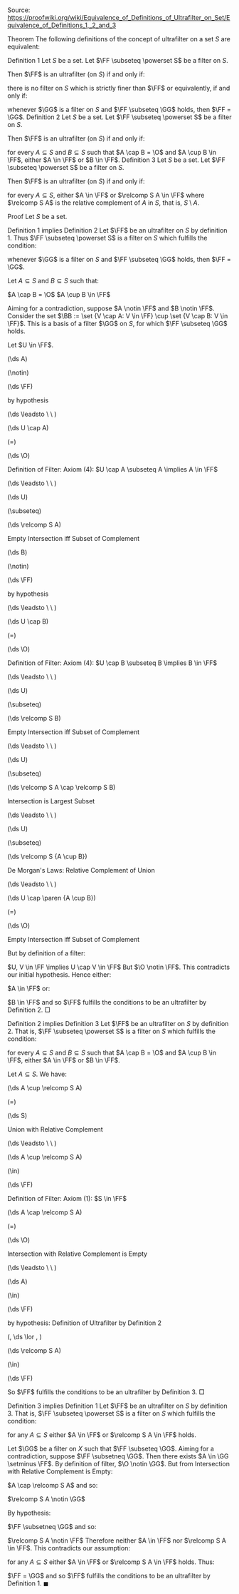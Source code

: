 # 

Source: https://proofwiki.org/wiki/Equivalence_of_Definitions_of_Ultrafilter_on_Set/Equivalence_of_Definitions_1,_2_and_3



Theorem
The following definitions of the concept of ultrafilter on a set $S$ are equivalent:

Definition 1
Let $S$ be a set.
Let $\FF \subseteq \powerset S$ be a filter on $S$.

Then $\FF$ is an ultrafilter (on $S$) if and only if:

there is no filter on $S$ which is strictly finer than $\FF$
or equivalently, if and only if:

whenever $\GG$ is a filter on $S$ and $\FF \subseteq \GG$ holds, then $\FF = \GG$.
Definition 2
Let $S$ be a set.
Let $\FF \subseteq \powerset S$ be a filter on $S$.

Then $\FF$ is an ultrafilter (on $S$) if and only if:

for every $A \subseteq S$ and $B \subseteq S$ such that $A \cap B = \O$ and $A \cup B \in \FF$, either $A \in \FF$ or $B \in \FF$.
Definition 3
Let $S$ be a set.
Let $\FF \subseteq \powerset S$ be a filter on $S$.

Then $\FF$ is an ultrafilter (on $S$) if and only if:

for every $A \subseteq S$, either $A \in \FF$ or $\relcomp S A \in \FF$
where $\relcomp S A$ is the relative complement of $A$ in $S$, that is, $S \setminus A$.


Proof
Let $S$ be a set.


Definition 1 implies Definition 2
Let $\FF$ be an ultrafilter on $S$ by definition 1.
Thus $\FF \subseteq \powerset S$ is a filter on $S$ which fulfills the condition:

whenever $\GG$ is a filter on $S$ and $\FF \subseteq \GG$ holds, then $\FF = \GG$.

Let $A \subseteq S$ and $B \subseteq S$ such that:

$A \cap B = \O$
$A \cup B \in \FF$

Aiming for a contradiction, suppose $A \notin \FF$ and $B \notin \FF$.
Consider the set $\BB := \set {V \cap A: V \in \FF} \cup \set {V \cap B: V \in \FF}$.
This is a basis of a filter $\GG$ on $S$, for which $\FF \subseteq \GG$ holds.

Let $U \in \FF$.














\(\ds A\)

\(\notin\)







\(\ds \FF\)





by hypothesis








\(\ds \leadsto \ \ \)





\(\ds U \cap A\)

\(=\)







\(\ds \O\)





Definition of Filter: Axiom $(4)$: $U \cap A \subseteq A \implies A \in \FF$








\(\ds \leadsto \ \ \)





\(\ds U\)

\(\subseteq\)







\(\ds \relcomp S A\)





Empty Intersection iff Subset of Complement














\(\ds B\)

\(\notin\)







\(\ds \FF\)





by hypothesis








\(\ds \leadsto \ \ \)





\(\ds U \cap B\)

\(=\)







\(\ds \O\)





Definition of Filter: Axiom $(4)$: $U \cap B \subseteq B \implies B \in \FF$








\(\ds \leadsto \ \ \)





\(\ds U\)

\(\subseteq\)







\(\ds \relcomp S B\)





Empty Intersection iff Subset of Complement








\(\ds \leadsto \ \ \)





\(\ds U\)

\(\subseteq\)







\(\ds \relcomp S A \cap \relcomp S B\)





Intersection is Largest Subset








\(\ds \leadsto \ \ \)





\(\ds U\)

\(\subseteq\)







\(\ds \relcomp S {A \cup B}\)





De Morgan's Laws: Relative Complement of Union








\(\ds \leadsto \ \ \)





\(\ds U \cap \paren {A \cup B}\)

\(=\)







\(\ds \O\)





Empty Intersection iff Subset of Complement



But by definition of a filter:

$U, V \in \FF \implies U \cap V \in \FF$
But $\O \notin \FF$.
This contradicts our initial hypothesis.
Hence either:

$A \in \FF$
or:

$B \in \FF$
and so $\FF$ fulfills the conditions to be an ultrafilter by Definition 2.
$\Box$


Definition 2 implies Definition 3
Let $\FF$ be an ultrafilter on $S$ by definition 2.
That is, $\FF \subseteq \powerset S$ is a filter on $S$ which fulfills the condition:

for every $A \subseteq S$ and $B \subseteq S$ such that $A \cap B = \O$ and $A \cup B \in \FF$, either $A \in \FF$ or $B \in \FF$.

Let $A \subseteq S$.
We have:














\(\ds A \cup \relcomp S A\)

\(=\)







\(\ds S\)





Union with Relative Complement








\(\ds \leadsto \ \ \)





\(\ds A \cup \relcomp S A\)

\(\in\)







\(\ds \FF\)





Definition of Filter: Axiom $(1)$: $S \in \FF$














\(\ds A \cap \relcomp S A\)

\(=\)







\(\ds \O\)





Intersection with Relative Complement is Empty








\(\ds \leadsto \ \ \)





\(\ds A\)

\(\in\)







\(\ds \FF\)





by hypothesis: Definition of Ultrafilter by Definition 2












\(\, \ds \lor \, \)

\(\ds \relcomp S A\)

\(\in\)







\(\ds \FF\)









So $\FF$ fulfills the conditions to be an ultrafilter by Definition 3.
$\Box$


Definition 3 implies Definition 1
Let $\FF$ be an ultrafilter on $S$ by definition 3.
That is, $\FF \subseteq \powerset S$ is a filter on $S$ which fulfills the condition:

for any $A \subseteq S$ either $A \in \FF$ or $\relcomp S A \in \FF$ holds.

Let $\GG$ be a filter on $X$ such that $\FF \subseteq \GG$.
Aiming for a contradiction, suppose $\FF \subsetneq \GG$.
Then there exists $A \in \GG \setminus \FF$.
By definition of filter, $\O \notin \GG$.
But from Intersection with Relative Complement is Empty:

$A \cap \relcomp S A$
and so:

$\relcomp S A \notin \GG$

By hypothesis:

$\FF \subsetneq \GG$
and so:

$\relcomp S A \notin \FF$
Therefore neither $A \in \FF$ nor $\relcomp S A \in \FF$.
This contradicts our assumption:

for any $A \subseteq S$ either $A \in \FF$ or $\relcomp S A \in \FF$ holds.
Thus:

$\FF = \GG$
and so $\FF$ fulfills the conditions to be an ultrafilter by Definition 1.
$\blacksquare$





